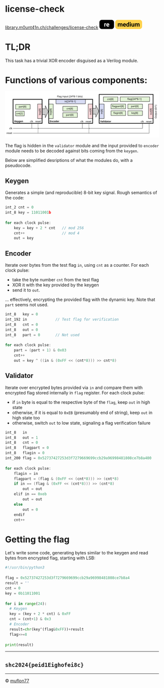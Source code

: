 # license-check

[library.m0unt41n.ch/challenges/license-check](https://library.m0unt41n.ch/challenges/license-check) ![](../../resources/re.svg) ![](../../resources/medium.svg) 

# TL;DR

This task has a trivial XOR encoder disguised as a Verilog module. 

# Functions of various components:

![](diagram.svg "")

The flag is hidden in the `validator` module and the input provided to `encoder` module
needs to be decoded against bits coming from the `keygen`.

Below are simplified desriptions of what the modules do, with a pseudocode.

## Keygen

Generates a simple (and reproducible) 8-bit key signal. Rough semantics of the code:

```c
int_2 cnt = 0
int_8 key = 11011001b

for each clock pulse:
    key = key + 2 * cnt   // mod 256
    cnt++                 // mod 4
    out = key
```

## Encoder

Iterate over bytes from the test flag `in`, using `cnt` as a counter.
For each clock pulse:

*   take the byte number `cnt` from the test flag
*   XOR it with the key provided by the keygen
*   send it to `out`.

... effectively, encrypting the provided flag with the dynamic key.
Note that `part` seems not used.

```c
int_8   key = 0
int_192 in             // Test flag for verification
int_8   cnt = 0
int_8   out = 0
int_8   part = 0       // Not used

for each clock pulse:
    part = (part + 1) & 0x03
    cnt++
    out = key ^ ((in & (0xFF << (cnt*8))) >> cnt*8)
```

## Validator

Iterate over encrypted bytes provided via `in` and compare them with
encrypted flag stored internally in `flag` register. For each clock pulse:

*   if `in` byte is equal to the respective byte of the `flag`, keep `out`
    in high state
*   otherwise, if it is equal to `0xEB` (presumably end of string), keep
    `out` in high state too
*   otherwise, switch `out` to low state, signaling a flag verification
    failure

```c
int_8   in
int_8   out = 1
int_8   cnt = 0
int_8   flagpart = 0
int_8   flagin = 0
int_200 flag = 0x52737427253d3f7279669699ccb29a96998481808ce7b8a400

for each clock pulse:
    flagin = in
    flagpart = (flag & (0xFF << (cnt*8))) >> (cnt*8)
    if in == (flag & (0xFF << (cnt*8))) >> (cnt*8)
        out = out
    elif in == 0xeb
        out = out
    else
        out = 0
    endif
    cnt++
```

# Getting the flag

Let's write some code, generating bytes similar to the keygen and read bytes from encrypted
flag, starting with LSB:

```python
#!/usr/bin/python3

flag = 0x52737427253d3f7279669699ccb29a96998481808ce7b8a4
result = ''
cnt = 0
key = 0b11011001

for i in range(24):
  # Keygen
  key = (key + 2 * cnt) & 0xFF
  cnt = (cnt+1) & 0x3
  # Encoder
  result=chr(key^(flag&0xFF))+result
  flag>>=8

print(result)
```

---

## `shc2024{peid1Eighofei8c}`


<hr>

&copy; [muflon77](https://library.m0unt41n.ch/players/805ae1c8-9fe4-5816-b4a4-5057fa6eedb1)
